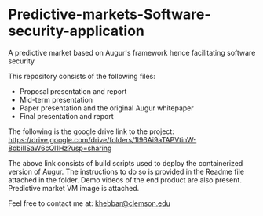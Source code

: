 # Predictive-markets-Software-security-application
A predictive market based on Augur's framework hence facilitating software security

This repository consists of the following files:

- Proposal presentation and report
- Mid-term presentation
- Paper presentation and the original Augur whitepaper
- Final presentation and report

The following is the google drive link to the project: https://drive.google.com/drive/folders/1l96Ai9aTAPVtinW-8obiIISaW6cQl1Hz?usp=sharing

The above link consists of build scripts used to deploy the containerized version of Augur. The instructions to do so is provided in the Readme file attached in the folder. Demo videos of the end product are also present. Predictive market VM image is attached.

Feel free to contact me at: khebbar@clemson.edu
